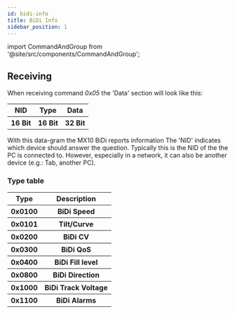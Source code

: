 ```yaml
---
id: bidi-info
title: BiDi Info
sidebar_position: 1
---
```


import CommandAndGroup from '@site/src/components/CommandAndGroup';

<CommandAndGroup group="08" command="05"/>

## Receiving

When receiving command _0x05_ the 'Data' section will look like this:

<table>
  <tr>
    <th>NID</th>
    <th>Type</th>
    <th>Data</th>
  </tr>
  <tr>
    <th>16 Bit</th>
    <th>16 Bit</th>
    <th>32 Bit</th>
  </tr>
</table>

With this data-gram the MX10 BiDi reports information The 'NID' indicates which device should answer the question. Typically this is the NID of the the PC is connected to. However, especially in a network, it can also be another device (e.g.: Tab, another PC).

### Type table

<table>
  <tr>
    <th>Type</th>
    <th>Description</th>
  </tr>
  <tr>
    <th>0x0100</th>
    <th>BiDi Speed</th>
  </tr>
  <tr>
    <th>0x0101</th>
    <th>Tilt/Curve</th>
  </tr>
  <tr>
    <th>0x0200</th>
    <th>BiDi CV</th>
  </tr>
  <tr>
    <th>0x0300</th>
    <th>BiDi QoS</th>
  </tr>
  <tr>
    <th>0x0400</th>
    <th>BiDi Fill level</th>
  </tr>
  <tr>
    <th>0x0800</th>
    <th>BiDi Direction</th>
  </tr>
  <tr>
    <th>0x1000</th>
    <th>BiDi Track Voltage</th>
  </tr>
  <tr>
    <th>0x1100</th>
    <th>BiDi Alarms</th>
  </tr>
</table>
